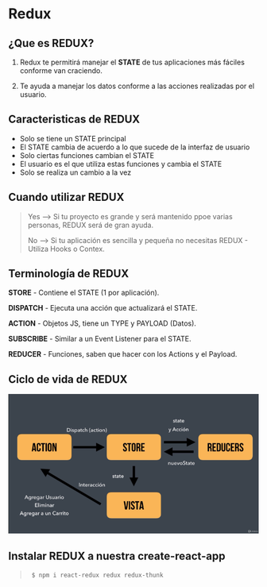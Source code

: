 # Redux

## ¿Que es REDUX?

1. Redux te permitirá manejar el **STATE** de tus aplicaciones más fáciles conforme van craciendo.

2. Te ayuda a manejar los datos conforme a las acciones realizadas por el usuario.

## Caracteristicas de REDUX

* Solo se tiene un STATE principal
* El STATE cambia de acuerdo a lo que sucede de la interfaz de usuario
* Solo ciertas funciones cambian el STATE
* El usuario es el que utiliza estas funciones y cambia el STATE
* Solo se realiza un cambio a la vez

## Cuando utilizar REDUX

>Yes --> Si tu proyecto es grande y será mantenido ppoe varias personas, REDUX será de gran ayuda.  
>
>No --> Si tu aplicación es sencilla y pequeña no necesitas REDUX - Utiliza Hooks o Contex.  

## Terminología de REDUX

**STORE** - Contiene el STATE (1 por aplicación).

**DISPATCH** - Ejecuta una acción que actualizará el STATE.

**ACTION** - Objetos JS, tiene un TYPE y PAYLOAD (Datos).

**SUBSCRIBE** - Similar a un Event Listener para el STATE.

**REDUCER** - Funciones, saben que hacer con los Actions y el Payload.

## Ciclo de vida de REDUX
![REDUX map](./redux-map.png)

## Instalar REDUX a nuestra create-react-app

> ~~~
>  $ npm i react-redux redux redux-thunk
> ~~~